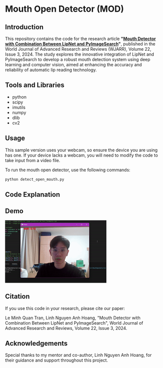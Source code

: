 # Mouth Open Detector (MOD)
## Introduction
This repository contains the code for the research article **"[Mouth Detector with Combination Between LipNet and PyImageSearch](https://wjarr.com/content/mouth-detector-combination-between-lipnet-and-pyimagesearch)"**, published in the World Journal of Advanced Research and Reviews (WJARR), Volume 22, Issue 3, 2024. The study explores the innovative integration of LipNet and PyImageSearch to develop a robust mouth detection system using deep learning and computer vision, aimed at enhancing the accuracy and reliability of automatic lip reading technology.

## Tools and Libraries

- python
- scipy
- imutils
- numpy
- dlib
- cv2

## Usage
This sample version uses your webcam, so ensure the device you are using has one. If your device lacks a webcam, you will need to modify the code to take input from a video file.

To run the mouth open detector, use the following commands:
```sh
python detect_open_mouth.py
```

## Code Explanation

## Demo
![Real-time video demo](RealtimeDemo_MouthCheck.gif)

## Citation
If you use this code in your research, please cite our paper:

Le Minh Quan Tran, Linh Nguyen Anh Hoang, "Mouth Detector with Combination Between LipNet and PyImageSearch", World Journal of Advanced Research and Reviews, Volume 22, Issue 3, 2024.

## Acknowledgements
Special thanks to my mentor and co-author, Linh Nguyen Anh Hoang, for their guidance and support throughout this project.

